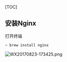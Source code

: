 [TOC]    

## **安装Nginx**   

打开终端
```
~ brew install nginx
```   

![WX20170823-173425.png](https://bitbucket.org/repo/oE6yEX/images/348587153-WX20170823-173425.png)